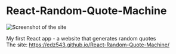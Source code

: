 # React-Random-Quote-Machine
![Screenshot of the site](/assets/react-random-quote-machine-preview.png)

My first React app - a website that generates random quotes \
The site: https://edz543.github.io/React-Random-Quote-Machine/
